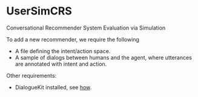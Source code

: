 # UserSimCRS
Conversational Recommender System Evaluation via Simulation

To add a new recommender, we require the following
  - A file defining the intent/action space.
  - A sample of dialogs between humans and the agent, where utterances are annotated with intent and action.

Other requirements:
  - DialogueKit installed, see [how](https://github.com/iai-group/dialoguekit).